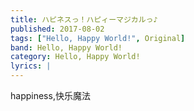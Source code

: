 ```yaml
---
title: ハピネスっ！ハピィーマジカルっ♪
published: 2017-08-02
tags: ["Hello, Happy World!", Original]
band: Hello, Happy World!
category: Hello, Happy World!
lyrics: |
---
```

happiness,快乐魔法


